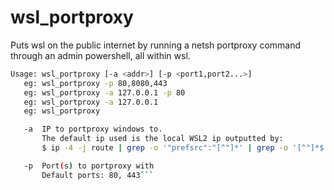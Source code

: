 # wsl_portproxy
Puts wsl on the public internet by running a netsh portproxy command through an admin powershell, all within wsl.

```sh
Usage: wsl_portproxy [-a <addr>] [-p <port1,port2...>]
   eg: wsl_portproxy -p 80,8080,443
   eg: wsl_portproxy -a 127.0.0.1 -p 80
   eg: wsl_portproxy -a 127.0.0.1
   eg: wsl_portproxy

   -a  IP to portproxy windows to.
       The default ip used is the local WSL2 ip outputted by:
       $ ip -4 -j route | grep -o '"prefsrc":"[^"]*' | grep -o '[^"]*$'

   -p  Port(s) to portproxy with
       Default ports: 80, 443```
